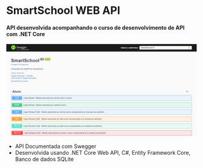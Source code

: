 # SmartSchool WEB API
#### API desenvolvida acompanhando o curso de desenvolvimento de API com .NET Core
<img src="SmartSchool/SmartScholl-img.jpg" />

* API Documentada com Swegger
* Desenvolvida usando .NET Core Web API, C#,  Entity Framework Core, Banco de dados SQLite
